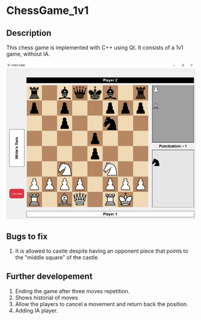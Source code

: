 # ChessGame_1v1
## Description
This chess game is implemented with C++ using Qt. It consists of a 1v1 game, without IA.

<img src="game_capture.png" alt="Capture of the game" width="500">

## Bugs to fix
1. It is allowed to castle despite having an opponent piece that points to the "middle square" of the castle.



## Further developement
1. Ending the game after three moves repetition.
2. Shows historial of moves
3. Allow the players to cancel a movement and return back the position.
4. Adding IA player.